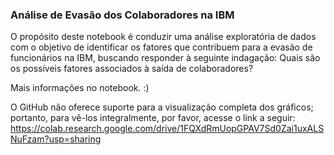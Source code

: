 ### Análise de Evasão dos Colaboradores na IBM

O propósito deste notebook é conduzir uma análise exploratória de dados com o objetivo de identificar os fatores que contribuem para a evasão de funcionários na IBM, buscando responder à seguinte indagação: Quais são os possíveis fatores associados à saída de colaboradores?

Mais informações no notebook. :)

O GitHub não oferece suporte para a visualização completa dos gráficos; portanto, para vê-los integralmente, por favor, acesse o link a seguir: https://colab.research.google.com/drive/1FQXdRmUopGPAV7Sd0Zai1uxALSNuFzam?usp=sharing
